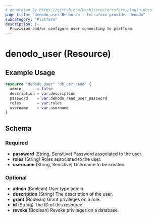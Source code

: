 ```yaml
---
# generated by https://github.com/hashicorp/terraform-plugin-docs
page_title: "denodo_user Resource - terraform-provider-denodo"
subcategory: "Platform"
description: |-
  Provision and/or configure user connecting to platform.
---
```


# denodo_user (Resource)

## Example Usage

```terraform
resource "denodo_user" "db_usr_read" {
  admin       = false
  description = var.description
  password    = var.denodo_read_user_password
  roles       = var.roles
  username    = var.username
}
```

<!-- schema generated by tfplugindocs -->
## Schema

### Required

- **password** (String, Sensitive) Password associated to the user.
- **roles** (String) Roles associated to the user.
- **username** (String, Sensitive) Username to be created.

### Optional

- **admin** (Boolean) User type admin.
- **description** (String) The description of the user.
- **grant** (Boolean) Grant privileges on a role.
- **id** (String) The ID of this resource.
- **revoke** (Boolean) Revoke privileges on a database.


